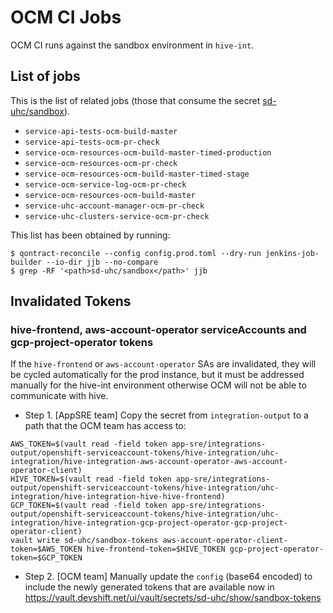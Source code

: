 # OCM CI Jobs

OCM CI runs against the sandbox environment in `hive-int`.

## List of jobs

This is the list of related jobs (those that consume the secret [sd-uhc/sandbox](https://vault.devshift.net/ui/vault/secrets/sd-uhc/show/sandbox)).

- `service-api-tests-ocm-build-master`
- `service-api-tests-ocm-pr-check`
- `service-ocm-resources-ocm-build-master-timed-production`
- `service-ocm-resources-ocm-pr-check`
- `service-ocm-resources-ocm-build-master-timed-stage`
- `service-ocm-service-log-ocm-pr-check`
- `service-ocm-resources-ocm-build-master`
- `service-uhc-account-manager-ocm-pr-check`
- `service-uhc-clusters-service-ocm-pr-check`

This list has been obtained by running:

```
$ qontract-reconcile --config config.prod.toml --dry-run jenkins-job-builder --io-dir jjb --no-compare
$ grep -RF '<path>sd-uhc/sandbox</path>' jjb
```

## Invalidated Tokens

### hive-frontend, aws-account-operator serviceAccounts and gcp-project-operator tokens

If the `hive-frontend` or `aws-account-operator` SAs are invalidated, they will be cycled automatically for the prod instance, but it must be addressed manually for the hive-int environment otherwise OCM will not be able to communicate with hive.

- Step 1. [AppSRE team] Copy the secret from `integration-output` to a path that the OCM team has access to:

```
AWS_TOKEN=$(vault read -field token app-sre/integrations-output/openshift-serviceaccount-tokens/hive-integration/uhc-integration/hive-integration-aws-account-operator-aws-account-operator-client)
HIVE_TOKEN=$(vault read -field token app-sre/integrations-output/openshift-serviceaccount-tokens/hive-integration/uhc-integration/hive-integration-hive-hive-frontend)
GCP_TOKEN=$(vault read -field token app-sre/integrations-output/openshift-serviceaccount-tokens/hive-integration/uhc-integration/hive-integration-gcp-project-operator-gcp-project-operator-client)
vault write sd-uhc/sandbox-tokens aws-account-operator-client-token=$AWS_TOKEN hive-frontend-token=$HIVE_TOKEN gcp-project-operator-token=$GCP_TOKEN
```

- Step 2. [OCM team] Manually update the `config` (base64 encoded) to include the newly generated tokens that are available now in https://vault.devshift.net/ui/vault/secrets/sd-uhc/show/sandbox-tokens
